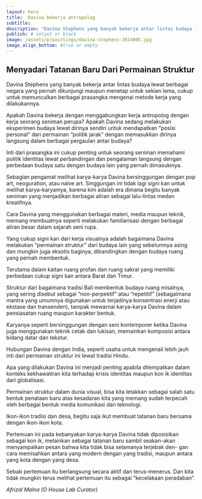 ```yaml
---
layout: hero
title:  Davina bekerja antropolog
subtitle:
description: "Davina Stephens yang banyak bekerja antar lintas budaya lewat berbagai negara yang pernah dikunjungi maupun menetap untuk sekian lama, cukup untuk memunculkan berbagai prasangka mengenai metode kerja yang dilakukannya."
publish: # notyet or black
image: /assets/p/paintings/davina-stephens-2014005.jpg
image_align_bottom: #true or empty
---
```


## Menyadari Tatanan Baru Dari Permainan Struktur

Davina Stephens yang banyak bekerja antar lintas budaya lewat berbagai negara yang pernah dikunjungi maupun menetap untuk sekian lama, cukup untuk memunculkan berbagai prasangka mengenai metode kerja yang dilakukannya.

Apakah Davina bekerja dengan menggabungkan kerja antropolog dengan kerja seorang seniman perupa? Apakah Davina sedang melakukan eksperimen budaya lewat dirinya sendiri untuk mendapatkan “posisi personal” dari permainan “politik jarak” dengan memasukkan dirinya langsung dalam berbagai pergaulan antar budaya?

Inti dari prasangka ini cukup penting untuk seorang seniman memahami politik identitas lewat perbandingan dan pengalaman langsung dengan perbedaan budaya satu dengan budaya lain yang pernah dimasukinya.

Sebagian pengamat melihat karya-karya Davina bersinggungan dengan pop art, neoguration, atau naïve art. Singgungan ini tidak lagi signi kan untuk melihat karya-karyamya, karena kini adalah era dimana begitu banyak seniman yang menjadikan berbagai aliran sebagai lalu-lintas medan kreatifnya.

Cara Davina yang menggunakan berbagai materi, media maupun teknik, memang membuatnya seperti melakukan familiarisasi dengan berbagai aliran besar dalam sejarah seni rupa.

Yang cukup signi kan dari kerja visualnya adalah bagaimana Davina melakukan “permainan struktur” dari budaya lain yang sebelumnya asing dan mungkin juga eksotis baginya, dibandingkan dengan budaya ruang yang pernah membentuk.

Terutama dalam kaitan ruang profan dan ruang sakral yang memiliki perbedaan cukup signi kan antara Barat dan Timur.

Struktur dari bagaimana tradisi Bali membentuk budaya ruang misalnya, yang sering disebut sebagai “non-perpektif” atau “repetitif” (sebagaimana mantra yang umumnya digunakan untuk terjadinya konsentrasi enerji atau ekstase dan transenden), tampak mewarnai karya-karya Davina dalam pensiasatan ruang maupun karakter bentuk.

Karyanya seperti bersinggungan dengan seni kontemporer ketika Davina juga menggunakan teknik cetak dan lukisan, memainkan komposisi antara bidang datar dan tekstur.

Hubungan Davina dengan India, seperti usaha untuk mengenali lebih jauh inti dari permainan struktur ini lewat tradisi Hindu.

Apa yang dilakukan Davina ini menjadi penting apabila ditempatkan dalam konteks kekhawatiran kita terhadap krisis identitas maupun kon ik identitas dari globalisasi.

Permainan struktur dalam dunia visual, bisa kita letakkan sebagai salah satu bentuk penataan baru atas kesadaran kita yang memang sudah terpecah oleh berbagai bentuk media komunikasi dan teknologi.

Ikon-ikon tradisi dan desa, begitu saja ikut membuat tatanan baru bersama dengan ikon-ikon kota.

Pertemuan ini pada kebanyakan karya-karya Davina tidak diposisikan sebagai kon ik, melainkan sebagai tatanan baru sambil seakan-akan menyampaikan pesan bahwa kita tidak bisa selamanya terjebak den- gan cara memisahkan antara yang modern dengan yang tradisi, maupun antara yang kota dengan yang desa.

Sebab pertemuan itu berlangsung secara aktif dan terus-menerus. Dan kita tidak mungkin terus melihat pertemuan itu sebagai “kecelakaan peradaban”.

_Afrizal Malna (O House Lab Curator)_
